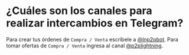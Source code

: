 # ¿Cuáles son los canales para realizar intercambios en Telegram?

Para crear tus órdenes de `Compra / Venta` escríbele a [@lnp2pbot](https://t.me/lnp2pbot). 
Para tomar ofertas de `Compra / Venta` ingresa al canal [@p2plightning](https://t.me/p2plightning).

